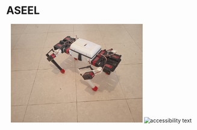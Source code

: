 # ASEEL
<p align="center">
  <img src="https://github.com/MohanadHusein/ASEEL/blob/main/Robot_Picture.jpg" width="350" title="hover text">
  <img src="your_relative_path_here_number_2_large_name" width="350" alt="accessibility text">
</p>
